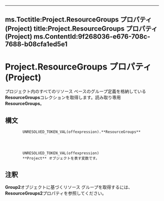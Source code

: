 

---
ms.Toctitle:Project.ResourceGroups プロパティ (Project)
title:Project.ResourceGroups プロパティ (Project)
ms.ContentId:9f268036-e676-708c-7688-b08cfa1ed5e1
---
# Project.ResourceGroups プロパティ (Project)




プロジェクト内のすべてのリソース ベースのグループ定義を格納している**ResourceGroups**コレクションを取得します。読み取り専用**ResourceGroups**。

## 構文

            UNRESOLVED_TOKEN_VAL(offexpression).**ResourceGroups**




            UNRESOLVED_TOKEN_VAL(offexpression)
            **Project** オブジェクトを表す変数です。



## 注釈
**Group2**オブジェクトに基づくリソース グループを取得するには、 **ResourceGroups2**プロパティを参照してください。




